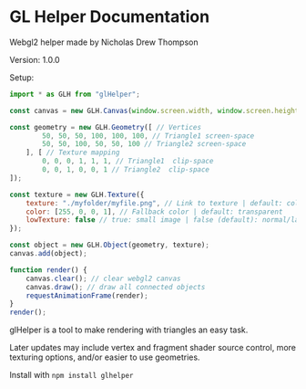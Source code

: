 # GL Helper Documentation
Webgl2 helper made by Nicholas Drew Thompson

Version: 1.0.0

Setup:
```javascript
import * as GLH from "glHelper";

const canvas = new GLH.Canvas(window.screen.width, window.screen.height);

const geometry = new GLH.Geometry([ // Vertices
        50, 50, 50, 100, 100, 100, // Triangle1 screen-space
        50, 50, 100, 50, 50, 100 // Triangle2 screen-space
    ], [ // Texture mapping
        0, 0, 0, 1, 1, 1, // Triangle1  clip-space
        0, 0, 1, 0, 0, 1 // Triangle2  clip-space
]);

const texture = new GLH.Texture({
    texture: "./myfolder/myfile.png", // Link to texture | default: color
    color: [255, 0, 0, 1], // Fallback color | default: transparent
    lowTexture: false // true: small image | false (default): normal/large image
});

const object = new GLH.Object(geometry, texture);
canvas.add(object);

function render() {
    canvas.clear(); // clear webgl2 canvas
    canvas.draw(); // draw all connected objects
    requestAnimationFrame(render);
}
render();
```

glHelper is a tool to make rendering with triangles an easy task.

Later updates may include vertex and fragment shader source control, more texturing options, and/or easier to use geometries.

Install with `npm install glhelper`